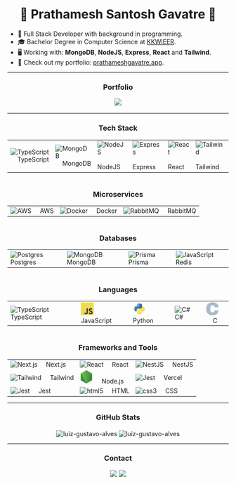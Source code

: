 <h1 align="center">👾 Prathamesh Santosh Gavatre 👾</h1>

- 🎯 Full Stack Developer with background in programming.
- 🎓 Bachelor Degree in Computer Science at [KKWIEER](https://www.kkwagh.edu.in/).
- 🖥️ Working with: **MongoDB**, **NodeJS**, **Express**, **React** and **Tailwind**.
- 👀 Check out my portfolio: [prathameshgavatre.app](https://prathameshgavatre.vercel.app/).

<hr />
<h3 align="center">Portfolio</h3>
<div align="center">
      <a href="https://prathameshgavatre.vercel.app/  " target="_blank" target="_blank"><img src="https://img.shields.io/badge/Portfolio-%23000000.svg?style=for-the-badge&logo=firefox&logoColor=#FF7139"></a>
</div>
<hr />

<h3 align="center">Tech Stack</h3>
  <table align="center">
    <tbody>
       <tr>
         <td>
          <img src="https://cdn.jsdelivr.net/gh/devicons/devicon/icons/typescript/typescript-original.svg" alt="TypeScript" height="30" title="TypeScript" />
          <img width="12" /> TypeScript
         </td>
        <td>
          <img src="https://cdn.jsdelivr.net/gh/devicons/devicon@latest/icons/mongodb/mongodb-original.svg" alt="MongoDB" height="30" title="MongoDB" />
          <img width="12" /> MongoDB
        </td>
        <td>
          <img src="https://cdn.jsdelivr.net/gh/devicons/devicon@latest/icons/nodejs/nodejs-original.svg" alt="NodeJS" height="30" title="NodeJS" />
          <img width="12" /> NodeJS
        </td>
        <td>
          <img src="https://cdn.jsdelivr.net/gh/devicons/devicon@latest/icons/express/express-original.svg" alt="Express" height="30" title="Express" />
          <img width="12" /> Express
        </td>
        <td>
          <img src="https://cdn.jsdelivr.net/gh/devicons/devicon/icons/react/react-original.svg" alt="React" height="30" title="React" />
          <img width="12" /> React
        </td>
        <td>
          <img src="https://cdn.jsdelivr.net/gh/devicons/devicon@latest/icons/tailwindcss/tailwindcss-original.svg" alt="Tailwind" height="30" title="Tailwind" />
          <img width="12" /> Tailwind
        </td>
      </tr>
    </tbody>
  </table>

  #

  <h3 align="center">Microservices</h3>
  <table align="center">
    <tbody>
      <tr>
        <td>
          <img src="https://cdn.jsdelivr.net/gh/devicons/devicon@latest/icons/amazonwebservices/amazonwebservices-original-wordmark.svg" alt="AWS" height="30" title="AWS" />
          <img width="12" /> AWS
        </td>
        <td>
          <img src="https://cdn.jsdelivr.net/gh/devicons/devicon@latest/icons/docker/docker-original.svg" alt="Docker" height="35" title="Docker" />
          <img width="12" /> Docker
        </td>
        <td>
          <img src="https://cdn.jsdelivr.net/gh/devicons/devicon@latest/icons/rabbitmq/rabbitmq-original.svg" alt="RabbitMQ" height="25" title="RabbitMQ" />
          <img width="12" /> RabbitMQ
        </td>
        </tr>
    </tbody>
  </table>

  #

  <h3 align="center">Databases</h3>
  <table align="center">
    <tbody>
      <tr>
        <td>
          <img src="https://cdn.jsdelivr.net/gh/devicons/devicon/icons/postgresql/postgresql-original.svg" alt="Postgres" height="30" title="Postgres" />
          <img width="12" /> Postgres
        </td>
        <td>
          <img src="https://cdn.jsdelivr.net/gh/devicons/devicon@latest/icons/mongodb/mongodb-original-wordmark.svg" alt="MongoDB" height="30" title="MongoDB" />
          <img width="12" /> MongoDB
        </td>
        <td>
          <img src="https://cdn.jsdelivr.net/gh/devicons/devicon@latest/icons/prisma/prisma-original.svg" alt="Prisma" height="30" title="Prisma" />
          <img width="12" /> Prisma
        </td>
        <td>
          <img src="https://cdn.jsdelivr.net/gh/devicons/devicon/icons/redis/redis-original.svg" alt="JavaScript" height="30" title="Redis" />
          <img width="12" /> Redis
        </td>
      </tr>
    </tbody>
  </table>

#

<h3 align="center">Languages</h3>
<table align="center">
  <tbody>
    <tr>
     <td>
        <img src="https://cdn.jsdelivr.net/gh/devicons/devicon/icons/typescript/typescript-original.svg" alt="TypeScript" height="30" title="TypeScript" />
        <img width="12" /> TypeScript
     </td>
     <td>
        <img src="https://raw.githubusercontent.com/devicons/devicon/master/icons/javascript/javascript-original.svg" alt="JavaScript" height="30" title="JavaScript"/>
        <img width="12" /> JavaScript
     </td>
     <td>
        <img src="https://raw.githubusercontent.com/devicons/devicon/master/icons/python/python-original.svg" alt="Python" height="30" title="Python"/>
        <img width="12"/> Python
     </td>
     <td>
        <img src="https://cdn.jsdelivr.net/gh/devicons/devicon@latest/icons/csharp/csharp-original.svg" alt="C#" height="30" title="C#"/>
        <img width="12" /> C#
     </td>
     <td>
        <img src="https://raw.githubusercontent.com/devicons/devicon/master/icons/c/c-original.svg" alt="C" height="30" title="C"/>
        <img width="12"/> C
     </td>
    </tr>
  </tbody>
</table>

#

<h3 align="center">Frameworks and Tools</h3>
<table align="center">
  <tbody>
    <tr>
        <td>
            <img src="https://cdn.jsdelivr.net/gh/devicons/devicon@latest/icons/nextjs/nextjs-original.svg" alt="Next.js" height="30" title="Next.js" />
            <img width="12" /> Next.js
        </td>
      <td>
        <img src="https://cdn.jsdelivr.net/gh/devicons/devicon/icons/react/react-original.svg" alt="React" height="30" title="React"/>
        <img width="12" /> React
      </td>
    <td>
        <img src="https://cdn.jsdelivr.net/gh/devicons/devicon@latest/icons/nestjs/nestjs-original.svg" alt="NestJS" height="30" title="NestJS"/>
        <img width="12" /> NestJS
      </td>
    </tr>
      <tr>
        <td>
            <img src="https://cdn.jsdelivr.net/gh/devicons/devicon@latest/icons/tailwindcss/tailwindcss-original.svg" alt="Tailwind" height="30" title="Tailwind"/>
            <img width="12" /> Tailwind
        </td>
        <td>
            <img src="https://raw.githubusercontent.com/devicons/devicon/master/icons/nodejs/nodejs-original.svg" alt="NodeJS" height="30" title="Node.js"/>
            <img width="12" /> Node.js
        </td>
        <td>
          <img src="https://cdn.jsdelivr.net/gh/devicons/devicon@latest/icons/vercel/vercel-original.svg" alt="Jest" height="30" title="Vercel" />
          <img width="12" /> Vercel
        </td>
    </tr>
    <tr>
        <td>
            <img src="https://cdn.jsdelivr.net/gh/devicons/devicon/icons/jest/jest-plain.svg" alt="Jest" height="30" title="Jest" />
            <img width="12" /> Jest
        </td>
        <td>
            <img src="https://cdn.jsdelivr.net/gh/devicons/devicon/icons/html5/html5-original.svg" alt="html5" height="30" title="HTML"/> 
            <img width="12" /> HTML
          </td>
         <td>
            <img src="https://cdn.jsdelivr.net/gh/devicons/devicon/icons/css3/css3-original.svg" alt="css3" height="30" title="CSS"/>
            <img width="12" /> CSS
          </td>
      </tr>
  </tbody>
</table>

<hr />
<h3 align="center">GitHub Stats</h3>
<div align="center">
    <img height="175em" align="center" src="https://github-readme-stats-sigma-five.vercel.app/api/top-langs?username=luiz-gustavo-alves&show_icons=true&locale=en&layout=compact&theme=radical" alt="luiz-gustavo-alves" />
    <img height="175em" align="center" src="https://github-readme-stats-sigma-five.vercel.app/api?username=luiz-gustavo-alves&show_icons=true&locale=en&theme=radical" alt="luiz-gustavo-alves" />
</div>

<hr />
<h3 align="center">Contact</h3>
<div align="center">
  <a href="https://www.linkedin.com/in/luiz-gustavo-alves-dev/" target="_blank"><img src="https://img.shields.io/badge/-LinkedIn-%230077B5?style=for-the-badge&logo=linkedin&logoColor=white" target="_blank"></a>
  <a href="mailto:contact@luizgustavoalves.dev" target="_blank"><img src="https://img.shields.io/badge/-Gmail-%23333?style=for-the-badge&logo=gmail&logoColor=white"></a>
</div>


<!--
**luiz-gustavo-alves/luiz-gustavo-alves** is a ✨ _special_ ✨ repository because its `README.md` (this file) appears on your GitHub profile.

Here are some ideas to get you started:

- 🔭 I’m currently working on ...
- 🌱 I’m currently learning ...
- 👯 I’m looking to collaborate on ...
- 🤔 I’m looking for help with ...
- 💬 Ask me about ...
- 📫 How to reach me: ...
- 😄 Pronouns: ...
- ⚡ Fun fact: ...
-->
